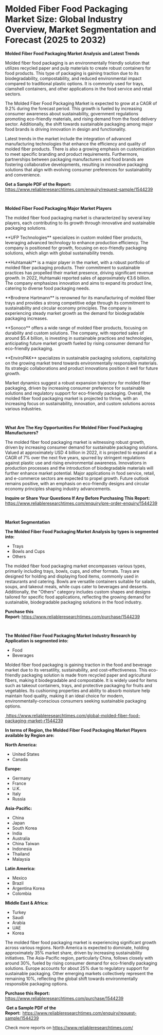 <p><h1>Molded Fiber Food Packaging Market Size: Global Industry Overview, Market Segmentation and Forecast (2025 to 2032)</h1></p><p><strong>Molded Fiber Food Packaging Market Analysis and Latest Trends</strong></p>
<p><p>Molded fiber food packaging is an environmentally friendly solution that utilizes recycled paper and pulp materials to create robust containers for food products. This type of packaging is gaining traction due to its biodegradability, compostability, and reduced environmental impact compared to traditional plastic options. It is commonly used for trays, clamshell containers, and other applications in the food service and retail sectors.</p><p>The Molded Fiber Food Packaging Market is expected to grow at a CAGR of 9.2% during the forecast period. This growth is fueled by increasing consumer awareness about sustainability, government regulations promoting eco-friendly materials, and rising demand from the food delivery sector. Additionally, the shift towards sustainable packaging among major food brands is driving innovation in design and functionality.</p><p>Latest trends in the market include the integration of advanced manufacturing technologies that enhance the efficiency and quality of molded fiber products. There is also a growing emphasis on customization to meet specific branding and product requirements. Furthermore, partnerships between packaging manufacturers and food brands are fostering collaborative developments, resulting in innovative packaging solutions that align with evolving consumer preferences for sustainability and convenience.</p></p>
<p><strong>Get a Sample PDF of the Report:&nbsp;</strong> <a href="https://www.reliableresearchtimes.com/enquiry/request-sample/1544239?utm_campaign=2722&utm_medium=2&utm_source=Github&utm_content=ia&utm_term=08032025&utm_id=molded-fiber-food-packaging">https://www.reliableresearchtimes.com/enquiry/request-sample/1544239</a></p>
<p>&nbsp;</p>
<p><strong>Molded Fiber Food Packaging Major Market Players</strong></p>
<p><p>The molded fiber food packaging market is characterized by several key players, each contributing to its growth through innovative and sustainable packaging solutions. </p><p>**UFP Technologies** specializes in custom molded fiber products, leveraging advanced technology to enhance production efficiency. The company is positioned for growth, focusing on eco-friendly packaging solutions, which align with global sustainability trends.</p><p>**Huhtamaki** is a major player in the market, with a robust portfolio of molded fiber packaging products. Their commitment to sustainable practices has propelled their market presence, driving significant revenue growth. In 2022, Huhtamaki reported sales of approximately €3.6 billion. The company emphasizes innovation and aims to expand its product line, catering to diverse food packaging needs.</p><p>**Brodrene Hartmann** is renowned for its manufacturing of molded fiber trays and provides a strong competitive edge through its commitment to sustainability and circular economy principles. The company is experiencing steady market growth as the demand for biodegradable packaging increases.</p><p>**Sonoco** offers a wide range of molded fiber products, focusing on durability and custom solutions. The company, with reported sales of around $5.4 billion, is investing in sustainable practices and technologies, anticipating future market growth fueled by rising consumer demand for eco-friendly packaging.</p><p>**EnviroPAK** specializes in sustainable packaging solutions, capitalizing on the growing market trend towards environmentally responsible materials. Its strategic collaborations and product innovations position it well for future growth.</p><p>Market dynamics suggest a robust expansion trajectory for molded fiber packaging, driven by increasing consumer preference for sustainable solutions and regulatory support for eco-friendly packaging. Overall, the molded fiber food packaging market is projected to thrive, with an increasing focus on sustainability, innovation, and custom solutions across various industries.</p></p>
<p>&nbsp;</p>
<p><strong>What Are The Key Opportunities For Molded Fiber Food Packaging Manufacturers?</strong></p>
<p><p>The molded fiber food packaging market is witnessing robust growth, driven by increasing consumer demand for sustainable packaging solutions. Valued at approximately USD 4 billion in 2022, it is projected to expand at a CAGR of 7% over the next five years, spurred by stringent regulations against plastic use and rising environmental awareness. Innovations in production processes and the introduction of biodegradable materials will further enhance market potential. Major applications in food service, retail, and e-commerce sectors are expected to propel growth. Future outlook remains positive, with an emphasis on eco-friendly designs and circular economy principles shaping industry advancements.</p></p>
<p><strong>Inquire or Share Your Questions If Any Before Purchasing This Report:</strong> <a href="https://www.reliableresearchtimes.com/enquiry/pre-order-enquiry/1544239?utm_campaign=2722&utm_medium=2&utm_source=Github&utm_content=ia&utm_term=08032025&utm_id=molded-fiber-food-packaging">https://www.reliableresearchtimes.com/enquiry/pre-order-enquiry/1544239</a></p>
<p>&nbsp;</p>
<p><strong>Market Segmentation</strong></p>
<p><strong>The Molded Fiber Food Packaging Market Analysis by types is segmented into:</strong></p>
<p><ul><li>Trays</li><li>Bowls and Cups</li><li>Others</li></ul></p>
<p><p>The molded fiber food packaging market encompasses various types, primarily including trays, bowls, cups, and other formats. Trays are designed for holding and displaying food items, commonly used in restaurants and catering. Bowls are versatile containers suitable for salads, soups, and takeout meals, while cups cater to beverages and desserts. Additionally, the "Others" category includes custom shapes and designs tailored for specific food applications, reflecting the growing demand for sustainable, biodegradable packaging solutions in the food industry.</p></p>
<p><strong>Purchase this Report:&nbsp;</strong><a href="https://www.reliableresearchtimes.com/purchase/1544239?utm_campaign=2722&utm_medium=2&utm_source=Github&utm_content=ia&utm_term=08032025&utm_id=molded-fiber-food-packaging">https://www.reliableresearchtimes.com/purchase/1544239</a></p>
<p>&nbsp;</p>
<p><strong>The Molded Fiber Food Packaging Market Industry Research by Application is segmented into:</strong></p>
<p><ul><li>Food</li><li>Beverages</li></ul></p>
<p><p>Molded fiber food packaging is gaining traction in the food and beverage market due to its versatility, sustainability, and cost-effectiveness. This eco-friendly packaging solution is made from recycled paper and agricultural fibers, making it biodegradable and compostable. It is widely used for items such as takeout containers, trays, and protective packaging for fruits and vegetables. Its cushioning properties and ability to absorb moisture help maintain food quality, making it an ideal choice for modern, environmentally-conscious consumers seeking sustainable packaging options.</p></p>
<p><a href="https://www.reliableresearchtimes.com/global-molded-fiber-food-packaging-market-r1544239?utm_campaign=2722&utm_medium=2&utm_source=Github&utm_content=ia&utm_term=08032025&utm_id=molded-fiber-food-packaging">&nbsp;https://www.reliableresearchtimes.com/global-molded-fiber-food-packaging-market-r1544239</a></p>
<p><strong>In terms of Region, the Molded Fiber Food Packaging Market Players available by Region are:</strong></p>
<p>
    <p> <strong> North America: </strong>
        <ul>
            <li>United States</li>
            <li>Canada</li>
        </ul>
        </p> 
    <p> <strong> Europe: </strong>
        <ul>
            <li>Germany</li>
            <li>France</li>
            <li>U.K.</li>
            <li>Italy</li>
            <li>Russia</li>
        </ul>
        </p> 
    <p> <strong> Asia-Pacific: </strong>
        <ul>
            <li>China</li>
            <li>Japan</li>
            <li>South Korea</li>
            <li>India</li>
            <li>Australia</li>
            <li>China Taiwan</li>
            <li>Indonesia</li>
            <li>Thailand</li>
            <li>Malaysia</li>
        </ul>
        </p> 
    <p> <strong> Latin America: </strong>
        <ul>
            <li>Mexico</li>
            <li>Brazil</li>
            <li>Argentina Korea</li>
            <li>Colombia</li>
        </ul>
        </p> 
    <p> <strong> Middle East & Africa: </strong>
        <ul>
            <li>Turkey</li>
            <li>Saudi</li>
            <li>Arabia</li>
            <li>UAE</li>
            <li>Korea</li>
        </ul>
    </p>
    </p>
<p><p>The molded fiber food packaging market is experiencing significant growth across various regions. North America is expected to dominate, holding approximately 35% market share, driven by increasing sustainability initiatives. The Asia-Pacific region, particularly China, follows closely with around 30%, fueled by rising consumer demand for eco-friendly packaging solutions. Europe accounts for about 25% due to regulatory support for sustainable packaging. Other emerging markets collectively represent the remaining 10%, reflecting the global shift towards environmentally responsible packaging options.</p></p>
<p><strong>Purchase this Report: </strong><a href="https://www.reliableresearchtimes.com/purchase/1544239?utm_campaign=2722&utm_medium=2&utm_source=Github&utm_content=ia&utm_term=08032025&utm_id=molded-fiber-food-packaging">https://www.reliableresearchtimes.com/purchase/1544239</a></p>
<p>&nbsp;<strong>Get a Sample PDF of the Report:&nbsp;&nbsp;</strong><a href="https://www.reliableresearchtimes.com/enquiry/request-sample/1544239?utm_campaign=2722&utm_medium=2&utm_source=Github&utm_content=ia&utm_term=08032025&utm_id=molded-fiber-food-packaging">https://www.reliableresearchtimes.com/enquiry/request-sample/1544239</a></p>
<p><strong></strong></p>
<p>Check more reports on <a href="https://www.reliableresearchtimes.com/?utm_campaign=2722&utm_medium=2&utm_source=Github&utm_content=ia&utm_term=08032025&utm_id=molded-fiber-food-packaging">https://www.reliableresearchtimes.com/</a></p>